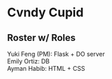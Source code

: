 # Cvndy Cupid

## Roster w/ Roles
Yuki Feng (PM): Flask + DO server  
Emily Ortiz: DB  
Ayman Habib: HTML + CSS
